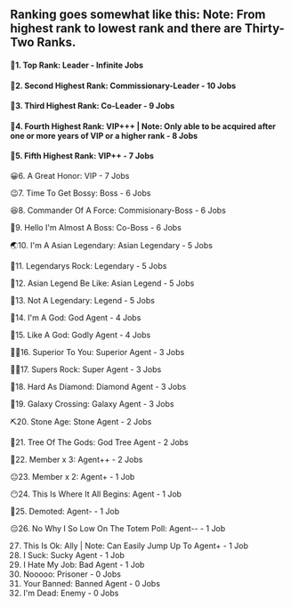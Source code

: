 ## Ranking goes somewhat like this: Note: From highest rank to lowest rank and there are Thirty-Two Ranks.
#### 🥇1. Top Rank: Leader - Infinite Jobs

#### 🥈2. Second Highest Rank: Commissionary-Leader - 10 Jobs

#### 🥉3. Third Highest Rank: Co-Leader - 9 Jobs

#### 🏅4. Fourth Highest Rank: VIP+++ | Note: Only able to be acquired after one or more years of VIP or a higher rank - 8 Jobs

#### 🏅5. Fifth Highest Rank: VIP++ - 7 Jobs

😀6. A Great Honor: VIP - 7 Jobs

😉7. Time To Get Bossy: Boss - 6 Jobs

😆8. Commander Of A Force: Commisionary-Boss - 6 Jobs

🕺9. Hello I'm Almost A Boss: Co-Boss - 6 Jobs

🌏10. I'm A Asian Legendary: Asian Legendary - 5 Jobs

🐉11. Legendarys Rock: Legendary - 5 Jobs

🧑12. Asian Legend Be Like: Asian Legend - 5 Jobs

🐲13. Not A Legendary: Legend - 5 Jobs

🛐14. I'm A God: God Agent - 4 Jobs

🕎15. Like A God: Godly Agent - 4 Jobs

🦸‍♀️16. Superior To You: Superior Agent - 3 Jobs

🦹‍♂️17. Supers Rock: Super Agent - 3 Jobs

💎18. Hard As Diamond: Diamond Agent - 3 Jobs

🌌19. Galaxy Crossing: Galaxy Agent - 3 Jobs

⛏20. Stone Age: Stone Agent - 2 Jobs

🌲21. Tree Of The Gods: God Tree Agent - 2 Jobs

🙂22. Member x 3: Agent++ - 2 Jobs

😐23. Member x 2: Agent+ - 1 Job

😶24. This Is Where It All Begins: Agent - 1 Job

🤨25. Demoted: Agent- - 1 Job

😔26. No Why I So Low On The Totem Poll: Agent-- - 1 Job

27. This Is Ok: Ally | Note: Can Easily Jump Up To Agent+ - 1 Job
28. I Suck: Sucky Agent - 1 Job
29. I Hate My Job: Bad Agent - 1 Job
30. Nooooo: Prisoner - 0 Jobs
31. Your Banned: Banned Agent - 0 Jobs
32. I'm Dead: Enemy - 0 Jobs
